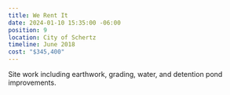 ```yaml
---
title: We Rent It
date: 2024-01-10 15:35:00 -06:00
position: 9
location: City of Schertz
timeline: June 2018
cost: "$345,400"
---
```


Site work including earthwork, grading, water, and detention pond improvements.